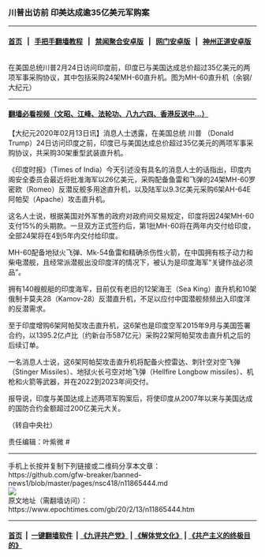 ### 川普出访前 印美达成逾35亿美元军购案
------------------------

#### [首页](https://github.com/gfw-breaker/banned-news1/blob/master/README.md) &nbsp;&nbsp;|&nbsp;&nbsp; [手把手翻墙教程](https://github.com/gfw-breaker/guides/wiki) &nbsp;&nbsp;|&nbsp;&nbsp; [禁闻聚合安卓版](https://github.com/gfw-breaker/bn-android) &nbsp;&nbsp;|&nbsp;&nbsp; [网门安卓版](https://github.com/oGate2/oGate) &nbsp;&nbsp;|&nbsp;&nbsp; [神州正道安卓版](https://github.com/SzzdOgate/update) 



<div><img alt="" class="aligncenter wp-post-image" src="https://i.epochtimes.com/assets/uploads/2014/03/140312082126100615-600x400.jpg"/>
<div class="red16 caption">
 <p>
  在美国总统川普2月24日访问印度前，印度已与美国达成总价超过35亿美元的两项军事采购协议，其中包括采购24架MH-60直升机。图为MH-60直升机（余钢/大纪元）
 </p>
</div>
</div><hr/>

#### [翻墙必看视频（文昭、江峰、法轮功、八九六四、香港反送中...）](https://github.com/gfw-breaker/banned-news1/blob/master/pages/link3.md)

<div><p>
 【大纪元2020年02月13日讯】消息人士透露，在美国总统
 <ok href="https://www.epochtimes.com/gb/tag/%E5%B7%9D%E6%99%AE.html">
  川普
 </ok>
 （Donald Trump）24日访问印度之前，印度已与美国达成总价超过35亿美元的两项军事采购协议，共采购30架重型武装直升机。
</p>
<p>
 《印度时报》（Times of India）今天引述没有具名的消息人士的话指出，印度内阁安全委员会最近将批准海军以26亿美元，采购配备鱼雷和飞弹的24架MH-60罗密欧（Romeo）反潜反舰多用途直升机，以及陆军以9.3亿美元采购6架AH-64E阿帕契（Apache）攻击直升机。
</p>
<p>
 这名人士说，根据美国对外军售的政府对政府间交易规定，印度将因24架MH-60支付15%的头期款。一旦双方正式签约后，第1批MH-60将在两年内交付给印度，全部24架将在4到5年内交付给印度。
</p>
<p>
 MH-60配备地狱火飞弹、Mk-54鱼雷和精确杀伤性火箭，在中国拥有核子动力和柴电潜舰，且经常派潜舰出没印度洋的情况下，被认为是印度海军“关键作战必须品”。
</p>
<p>
 拥有140艘舰艇的印度海军，目前仅有老旧的12架海王（Sea King）直升机和10架俄制卡莫夫28（Kamov-28）反潜直升机，不足以应付中国潜舰频频出入印度洋的反潜需求。
</p>
<p>
 至于印度增购6架阿帕契攻击直升机，这6架也是印度空军2015年9月与美国签署合约，以1395.2亿卢比（约新台币587亿元）采购22架阿帕契攻击直升机之后的后续订单。
</p>
<p>
 一名消息人士说，这6架阿帕契攻击直升机将配备火控雷达、刺针空对空飞弹（Stinger Missiles）、地狱火长弓空对地飞弹（Hellfire Longbow missiles）、机枪和火箭等武器，并在2022到2023年间交付。
</p>
<p>
 报导说，印度与美国达成上述两项军购案后，将使印度从2007年以来与美国达成的国防合约金额超过200亿美元大关。
</p>
<p>
 （转自中央社）
</p>
<p>
 责任编辑：叶紫微 #
</p>
</div>
<hr/>
手机上长按并复制下列链接或二维码分享本文章：<br/>
https://github.com/gfw-breaker/banned-news1/blob/master/pages/nsc418/n11865444.md <br/>
<a href='https://github.com/gfw-breaker/banned-news1/blob/master/pages/nsc418/n11865444.md'><img src='https://github.com/gfw-breaker/banned-news1/blob/master/pages/nsc418/n11865444.md.png'/></a> <br/>
原文地址（需翻墙访问）：https://www.epochtimes.com/gb/20/2/13/n11865444.htm


------------------------
#### [首页](https://github.com/gfw-breaker/banned-news1/blob/master/README.md) &nbsp;|&nbsp; [一键翻墙软件](https://github.com/gfw-breaker/nogfw/blob/master/README.md) &nbsp;| [《九评共产党》](https://github.com/gfw-breaker/9ping.md/blob/master/README.md#九评之一评共产党是什么) | [《解体党文化》](https://github.com/gfw-breaker/jtdwh.md/blob/master/README.md) | [《共产主义的终极目的》](https://github.com/gfw-breaker/gczydzjmd.md/blob/master/README.md)


<img src='http://gfw-breaker.win/banned-news/pages/nsc418/n11865444.md' width='0px' height='0px'/>
